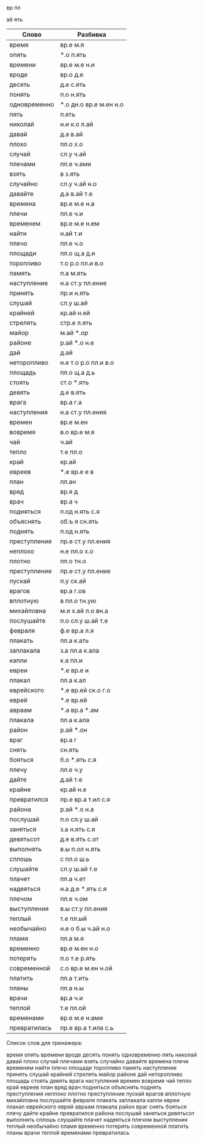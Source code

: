 
вр
пл

ай
ять

| Слово | Разбивка |
| --- | --- |
| время | вр.е м.я | 
| опять |  \*.о п.ять | 
| времени | вр.е м.е н.и | 
| вроде | вр.о д.е | 
| десять | д.е с.ять | 
| понять | п.о н.ять | 
| одновременно |  \*.о дн.о вр.е м.ен н.о | 
| пять | п.ять | 
| николай | н.и к.о л.ай | 
| давай | д.а в.ай | 
| плохо | пл.о х.о | 
| случай | сл.у ч.ай | 
| плечами | пл.е ч.ами | 
| взять | в з.ять | 
| случайно | сл.у ч.ай н.о | 
| давайте | д.а в.ай т.е | 
| времена | вр.е м.е н.а | 
| плечи | пл.е ч.и | 
| временем | вр.е м.е н.ем | 
| найти | н.ай т.и | 
| плечо | пл.е ч.о | 
| площади | пл.о щ.а д.и | 
| торопливо | т.о р.о пл.и в.о | 
| память | п.а м.ять | 
| наступление | н.а ст.у пл.ение | 
| принять | пр.и н.ять | 
| слушай | сл.у ш.ай | 
| крайней | кр.ай н.ей | 
| стрелять | стр.е л.ять | 
| майор | м.ай  \*.ор | 
| районе | р.ай  \*.о н.е | 
| дай | д.ай | 
| неторопливо | н.е т.о р.о пл.и в.о | 
| площадь | пл.о щ.а д.ь | 
| стоять | ст.о  \*.ять | 
| девять | д.е в.ять | 
| врага | вр.а г.а | 
| наступления | н.а ст.у пл.ения | 
| времен | вр.е м.ен | 
| вовремя | в.о вр.е м.я | 
| чай | ч.ай | 
| тепло | т.е пл.о | 
| край | кр.ай | 
| евреев |  \*.е вр.е е в | 
| план | пл.ан | 
| вряд | вр.я д | 
| врач | вр.а ч | 
| подняться | п.од н.ять с.я | 
| объяснять | об.ъ я сн.ять | 
| поднять | п.од н.ять | 
| преступления | пр.е ст.у пл.ения | 
| неплохо | н.е пл.о х.о | 
| плотно | пл.о тн.о | 
| преступление | пр.е ст.у пл.ение | 
| пускай | п.у ск.ай | 
| врагов | вр.а г.ов | 
| вплотную | в пл.о тн.ую | 
| михайловна | м.и х.ай л.о вн.а | 
| послушайте | п.о сл.у ш.ай т.е | 
| февраля | ф.е вр.а л.я | 
| плакать | пл.а к.ать | 
| заплакала | з.а пл.а к.ала | 
| капли | к.а пл.и | 
| евреи |  \*.е вр.е и | 
| плакал | пл.а к.ал | 
| еврейского |  \*.е вр.ей ск.о г.о | 
| еврей |  \*.е вр.ей | 
| авраам |  \*.а вр.а  \*.ам | 
| плакала | пл.а к.ала | 
| район | р.ай  \*.он | 
| враг | вр.а г | 
| снять | сн.ять | 
| бояться | б.о  \*.ять с.я | 
| плечу | пл.е ч.у | 
| дайте | д.ай т.е | 
| крайне | кр.ай н.е | 
| превратился | пр.е вр.а т.ил с.я | 
| района | р.ай  \*.о н.а | 
| послушай | п.о сл.у ш.ай | 
| заняться | з.а н.ять с.я | 
| девятьсот | д.е в.ять с.от | 
| выполнять | в.ы п.ол н.ять | 
| сплошь | с пл.о ш.ь | 
| слушайте | сл.у ш.ай т.е | 
| плачет | пл.а ч.ет | 
| надеяться | н.а д.е  \*.ять с.я | 
| плечом | пл.е ч.ом | 
| выступления | в.ы ст.у пл.ения | 
| теплый | т.е пл.ый | 
| необычайно | н.е о б.ы ч.ай н.о | 
| пламя | пл.а м.я | 
| временно | вр.е м.ен н.о | 
| потерять | п.о т.е р.ять | 
| современной | с.о вр.е м.ен н.ой | 
| платить | пл.а т.ить | 
| планы | пл.а н.ы | 
| врачи | вр.а ч.и | 
| теплой | т.е пл.ой | 
| временами | вр.е м.е н.ами | 
| превратилась | пр.е вр.а т.ила с.ь | 

Список слов для тренажера:

время опять времени вроде десять понять одновременно пять николай давай плохо случай плечами взять случайно давайте времена плечи временем найти плечо площади торопливо память наступление принять слушай крайней стрелять майор районе дай неторопливо площадь стоять девять врага наступления времен вовремя чай тепло край евреев план вряд врач подняться объяснять поднять преступления неплохо плотно преступление пускай врагов вплотную михайловна послушайте февраля плакать заплакала капли евреи плакал еврейского еврей авраам плакала район враг снять бояться плечу дайте крайне превратился района послушай заняться девятьсот выполнять сплошь слушайте плачет надеяться плечом выступления теплый необычайно пламя временно потерять современной платить планы врачи теплой временами превратилась
